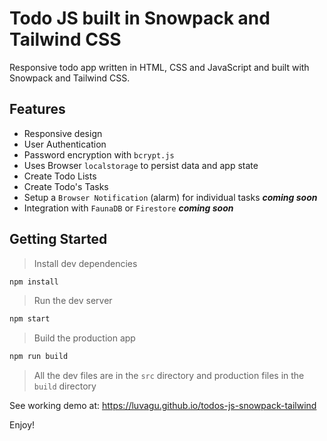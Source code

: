 # Todo JS built in Snowpack and Tailwind CSS

Responsive todo app written in HTML, CSS and JavaScript and built with Snowpack and Tailwind CSS.

## Features

- Responsive design
- User Authentication
- Password encryption with `bcrypt.js`
- Uses Browser `localstorage` to persist data and app state
- Create Todo Lists
- Create Todo's Tasks
- Setup a `Browser Notification` (alarm) for individual tasks ***coming soon***
- Integration with `FaunaDB` or `Firestore` ***coming soon***

## Getting Started

> Install dev dependencies

```sh
npm install
```

> Run the dev server

```sh
npm start
```

> Build the production app

```sh
npm run build
```

> All the dev files are in the `src` directory and production files in the `build` directory

See working demo at: https://luvagu.github.io/todos-js-snowpack-tailwind

Enjoy!
